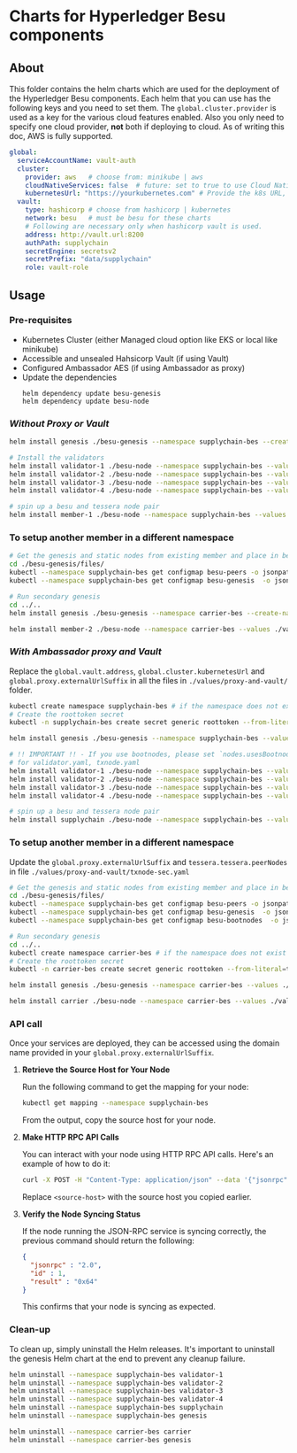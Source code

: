 [//]: # (##############################################################################################)
[//]: # (Copyright Accenture. All Rights Reserved.)
[//]: # (SPDX-License-Identifier: Apache-2.0)
[//]: # (##############################################################################################)

# Charts for Hyperledger Besu components

## About
This folder contains the helm charts which are used for the deployment of the Hyperledger Besu components. Each helm that you can use has the following keys and you need to set them. The `global.cluster.provider` is used as a key for the various cloud features enabled. Also you only need to specify one cloud provider, **not** both if deploying to cloud. As of writing this doc, AWS is fully supported.

```yaml
global:
  serviceAccountName: vault-auth
  cluster:
    provider: aws   # choose from: minikube | aws
    cloudNativeServices: false  # future: set to true to use Cloud Native Services 
    kubernetesUrl: "https://yourkubernetes.com" # Provide the k8s URL, ignore if not using Hashicorp Vault
  vault:
    type: hashicorp # choose from hashicorp | kubernetes
    network: besu   # must be besu for these charts
    # Following are necessary only when hashicorp vault is used.
    address: http://vault.url:8200
    authPath: supplychain
    secretEngine: secretsv2
    secretPrefix: "data/supplychain"
    role: vault-role
```

## Usage

### Pre-requisites

- Kubernetes Cluster (either Managed cloud option like EKS or local like minikube)
- Accessible and unsealed Hahsicorp Vault (if using Vault)
- Configured Ambassador AES (if using Ambassador as proxy)
- Update the dependencies
  ```
  helm dependency update besu-genesis
  helm dependency update besu-node
  ```

### _Without Proxy or Vault_

```bash
helm install genesis ./besu-genesis --namespace supplychain-bes --create-namespace --values ./values/noproxy-and-novault/genesis.yaml

# Install the validators
helm install validator-1 ./besu-node --namespace supplychain-bes --values ./values/noproxy-and-novault/validator.yaml
helm install validator-2 ./besu-node --namespace supplychain-bes --values ./values/noproxy-and-novault/validator.yaml
helm install validator-3 ./besu-node --namespace supplychain-bes --values ./values/noproxy-and-novault/validator.yaml
helm install validator-4 ./besu-node --namespace supplychain-bes --values ./values/noproxy-and-novault/validator.yaml

# spin up a besu and tessera node pair
helm install member-1 ./besu-node --namespace supplychain-bes --values ./values/noproxy-and-novault/txnode.yaml
```
### To setup another member in a different namespace

```bash
# Get the genesis and static nodes from existing member and place in besu-genesis/files
cd ./besu-genesis/files/
kubectl --namespace supplychain-bes get configmap besu-peers -o jsonpath='{.data.static-nodes\.json}' > static-nodes.json
kubectl --namespace supplychain-bes get configmap besu-genesis  -o jsonpath='{.data.genesis\.json}' > genesis.json

# Run secondary genesis
cd ../..
helm install genesis ./besu-genesis --namespace carrier-bes --create-namespace --values ./values/noproxy-and-novault/genesis-sec.yaml

helm install member-2 ./besu-node --namespace carrier-bes --values ./values/noproxy-and-novault/txnode-sec.yaml
```

### _With Ambassador proxy and Vault_
Replace the `global.vault.address`, `global.cluster.kubernetesUrl` and `global.proxy.externalUrlSuffix` in all the files in `./values/proxy-and-vault/` folder.

```bash
kubectl create namespace supplychain-bes # if the namespace does not exist already
# Create the roottoken secret
kubectl -n supplychain-bes create secret generic roottoken --from-literal=token=<VAULT_ROOT_TOKEN>

helm install genesis ./besu-genesis --namespace supplychain-bes --values ./values/proxy-and-vault/genesis.yaml

# !! IMPORTANT !! - If you use bootnodes, please set `nodes.usesBootnodes: true` in the override yaml files
# for validator.yaml, txnode.yaml
helm install validator-1 ./besu-node --namespace supplychain-bes --values ./values/proxy-and-vault/validator.yaml --set global.proxy.p2p=15011
helm install validator-2 ./besu-node --namespace supplychain-bes --values ./values/proxy-and-vault/validator.yaml --set global.proxy.p2p=15012
helm install validator-3 ./besu-node --namespace supplychain-bes --values ./values/proxy-and-vault/validator.yaml --set global.proxy.p2p=15013
helm install validator-4 ./besu-node --namespace supplychain-bes --values ./values/proxy-and-vault/validator.yaml --set global.proxy.p2p=15014

# spin up a besu and tessera node pair
helm install supplychain ./besu-node --namespace supplychain-bes --values ./values/proxy-and-vault/txnode.yaml --set global.proxy.p2p=15015 --set node.besu.identity="O=SupplyChain,OU=ValidatorOrg,L=51.50/-0.13/London,C=GB"

```
### To setup another member in a different namespace

Update the `global.proxy.externalUrlSuffix` and `tessera.tessera.peerNodes` in file `./values/proxy-and-vault/txnode-sec.yaml`
```bash
# Get the genesis and static nodes from existing member and place in besu-genesis/files
cd ./besu-genesis/files/
kubectl --namespace supplychain-bes get configmap besu-peers -o jsonpath='{.data.static-nodes\.json}' > static-nodes.json
kubectl --namespace supplychain-bes get configmap besu-genesis  -o jsonpath='{.data.genesis\.json}' > genesis.json
kubectl --namespace supplychain-bes get configmap besu-bootnodes  -o jsonpath='{.data.bootnodes-json}' > bootnodes.json

# Run secondary genesis
cd ../..
kubectl create namespace carrier-bes # if the namespace does not exist already
# Create the roottoken secret
kubectl -n carrier-bes create secret generic roottoken --from-literal=token=<VAULT_ROOT_TOKEN>

helm install genesis ./besu-genesis --namespace carrier-bes --values ./values/proxy-and-vault/genesis-sec.yaml

helm install carrier ./besu-node --namespace carrier-bes --values ./values/proxy-and-vault/txnode-sec.yaml --set global.proxy.p2p=15016 --set node.besu.identity="O=Carrier,OU=Carrier,L=51.50/-0.13/London,C=GB"
```

### API call

Once your services are deployed, they can be accessed using the domain name provided in your `global.proxy.externalUrlSuffix`.

1. **Retrieve the Source Host for Your Node**

   Run the following command to get the mapping for your node:

   ```bash
   kubectl get mapping --namespace supplychain-bes
   ```

   From the output, copy the source host for your node.

2. **Make HTTP RPC API Calls**

   You can interact with your node using HTTP RPC API calls. Here's an example of how to do it:

   ```bash
   curl -X POST -H "Content-Type: application/json" --data '{"jsonrpc":"2.0","method":"eth_blockNumber","params":[],"id":1}' http://<source-host>
   ```

   Replace `<source-host>` with the source host you copied earlier.

3. **Verify the Node Syncing Status**

   If the node running the JSON-RPC service is syncing correctly, the previous command should return the following:

   ```json
   {
     "jsonrpc" : "2.0",
     "id" : 1,
     "result" : "0x64"
   }
   ```

   This confirms that your node is syncing as expected.

### Clean-up

To clean up, simply uninstall the Helm releases. It's important to uninstall the genesis Helm chart at the end to prevent any cleanup failure.

```bash
helm uninstall --namespace supplychain-bes validator-1
helm uninstall --namespace supplychain-bes validator-2
helm uninstall --namespace supplychain-bes validator-3
helm uninstall --namespace supplychain-bes validator-4
helm uninstall --namespace supplychain-bes supplychain
helm uninstall --namespace supplychain-bes genesis

helm uninstall --namespace carrier-bes carrier
helm uninstall --namespace carrier-bes genesis

```
